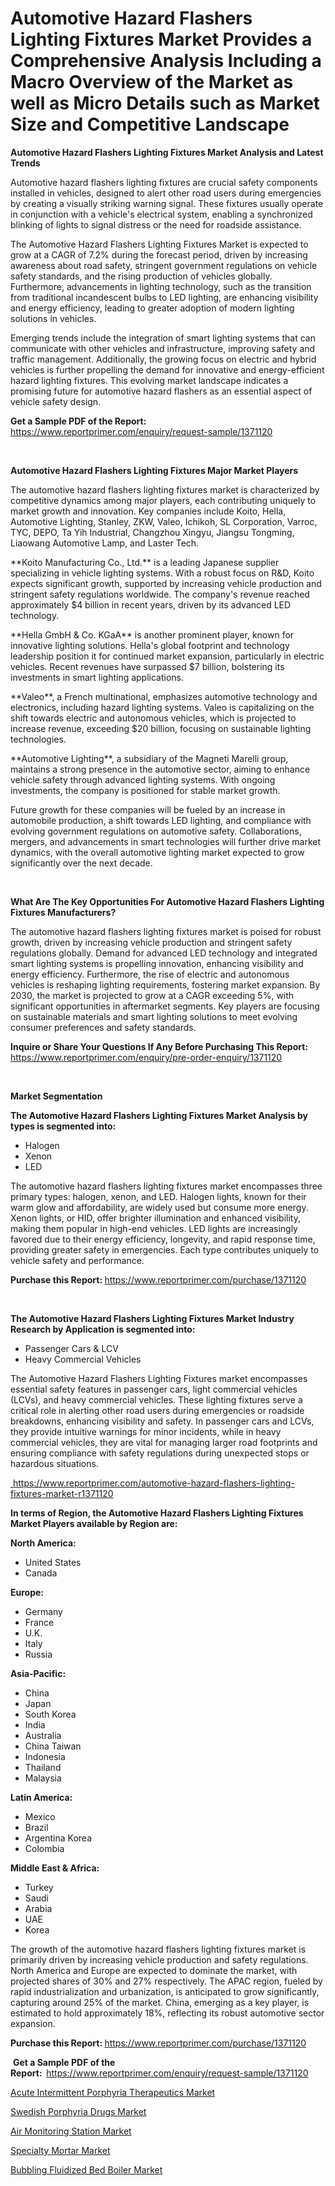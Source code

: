 <p><h1>Automotive Hazard Flashers Lighting Fixtures Market Provides a Comprehensive Analysis Including a Macro Overview of the Market as well as Micro Details such as Market Size and Competitive Landscape</h1></p><p><strong>Automotive Hazard Flashers Lighting Fixtures Market Analysis and Latest Trends</strong></p>
<p><p>Automotive hazard flashers lighting fixtures are crucial safety components installed in vehicles, designed to alert other road users during emergencies by creating a visually striking warning signal. These fixtures usually operate in conjunction with a vehicle's electrical system, enabling a synchronized blinking of lights to signal distress or the need for roadside assistance.</p><p>The Automotive Hazard Flashers Lighting Fixtures Market is expected to grow at a CAGR of 7.2% during the forecast period, driven by increasing awareness about road safety, stringent government regulations on vehicle safety standards, and the rising production of vehicles globally. Furthermore, advancements in lighting technology, such as the transition from traditional incandescent bulbs to LED lighting, are enhancing visibility and energy efficiency, leading to greater adoption of modern lighting solutions in vehicles. </p><p>Emerging trends include the integration of smart lighting systems that can communicate with other vehicles and infrastructure, improving safety and traffic management. Additionally, the growing focus on electric and hybrid vehicles is further propelling the demand for innovative and energy-efficient hazard lighting fixtures. This evolving market landscape indicates a promising future for automotive hazard flashers as an essential aspect of vehicle safety design.</p></p>
<p><strong>Get a Sample PDF of the Report:&nbsp;</strong> <a href="https://www.reportprimer.com/enquiry/request-sample/1371120">https://www.reportprimer.com/enquiry/request-sample/1371120</a></p>
<p>&nbsp;</p>
<p><strong>Automotive Hazard Flashers Lighting Fixtures Major Market Players</strong></p>
<p><p>The automotive hazard flashers lighting fixtures market is characterized by competitive dynamics among major players, each contributing uniquely to market growth and innovation. Key companies include Koito, Hella, Automotive Lighting, Stanley, ZKW, Valeo, Ichikoh, SL Corporation, Varroc, TYC, DEPO, Ta Yih Industrial, Changzhou Xingyu, Jiangsu Tongming, Liaowang Automotive Lamp, and Laster Tech.</p><p>**Koito Manufacturing Co., Ltd.** is a leading Japanese supplier specializing in vehicle lighting systems. With a robust focus on R&D, Koito expects significant growth, supported by increasing vehicle production and stringent safety regulations worldwide. The company's revenue reached approximately $4 billion in recent years, driven by its advanced LED technology.</p><p>**Hella GmbH & Co. KGaA** is another prominent player, known for innovative lighting solutions. Hella's global footprint and technology leadership position it for continued market expansion, particularly in electric vehicles. Recent revenues have surpassed $7 billion, bolstering its investments in smart lighting applications.</p><p>**Valeo**, a French multinational, emphasizes automotive technology and electronics, including hazard lighting systems. Valeo is capitalizing on the shift towards electric and autonomous vehicles, which is projected to increase revenue, exceeding $20 billion, focusing on sustainable lighting technologies.</p><p>**Automotive Lighting**, a subsidiary of the Magneti Marelli group, maintains a strong presence in the automotive sector, aiming to enhance vehicle safety through advanced lighting systems. With ongoing investments, the company is positioned for stable market growth.</p><p>Future growth for these companies will be fueled by an increase in automobile production, a shift towards LED lighting, and compliance with evolving government regulations on automotive safety. Collaborations, mergers, and advancements in smart technologies will further drive market dynamics, with the overall automotive lighting market expected to grow significantly over the next decade.</p></p>
<p>&nbsp;</p>
<p><strong>What Are The Key Opportunities For Automotive Hazard Flashers Lighting Fixtures Manufacturers?</strong></p>
<p><p>The automotive hazard flashers lighting fixtures market is poised for robust growth, driven by increasing vehicle production and stringent safety regulations globally. Demand for advanced LED technology and integrated smart lighting systems is propelling innovation, enhancing visibility and energy efficiency. Furthermore, the rise of electric and autonomous vehicles is reshaping lighting requirements, fostering market expansion. By 2030, the market is projected to grow at a CAGR exceeding 5%, with significant opportunities in aftermarket segments. Key players are focusing on sustainable materials and smart lighting solutions to meet evolving consumer preferences and safety standards.</p></p>
<p><strong>Inquire or Share Your Questions If Any Before Purchasing This Report:</strong> <a href="https://www.reportprimer.com/enquiry/pre-order-enquiry/1371120">https://www.reportprimer.com/enquiry/pre-order-enquiry/1371120</a></p>
<p>&nbsp;</p>
<p><strong>Market Segmentation</strong></p>
<p><strong>The Automotive Hazard Flashers Lighting Fixtures Market Analysis by types is segmented into:</strong></p>
<p><ul><li>Halogen</li><li>Xenon</li><li>LED</li></ul></p>
<p><p>The automotive hazard flashers lighting fixtures market encompasses three primary types: halogen, xenon, and LED. Halogen lights, known for their warm glow and affordability, are widely used but consume more energy. Xenon lights, or HID, offer brighter illumination and enhanced visibility, making them popular in high-end vehicles. LED lights are increasingly favored due to their energy efficiency, longevity, and rapid response time, providing greater safety in emergencies. Each type contributes uniquely to vehicle safety and performance.</p></p>
<p><strong>Purchase this Report:&nbsp;</strong><a href="https://www.reportprimer.com/purchase/1371120">https://www.reportprimer.com/purchase/1371120</a></p>
<p>&nbsp;</p>
<p><strong>The Automotive Hazard Flashers Lighting Fixtures Market Industry Research by Application is segmented into:</strong></p>
<p><ul><li>Passenger Cars & LCV</li><li>Heavy Commercial Vehicles</li></ul></p>
<p><p>The Automotive Hazard Flashers Lighting Fixtures market encompasses essential safety features in passenger cars, light commercial vehicles (LCVs), and heavy commercial vehicles. These lighting fixtures serve a critical role in alerting other road users during emergencies or roadside breakdowns, enhancing visibility and safety. In passenger cars and LCVs, they provide intuitive warnings for minor incidents, while in heavy commercial vehicles, they are vital for managing larger road footprints and ensuring compliance with safety regulations during unexpected stops or hazardous situations.</p></p>
<p><a href="https://www.reportprimer.com/automotive-hazard-flashers-lighting-fixtures-market-r1371120">&nbsp;https://www.reportprimer.com/automotive-hazard-flashers-lighting-fixtures-market-r1371120</a></p>
<p><strong>In terms of Region, the Automotive Hazard Flashers Lighting Fixtures Market Players available by Region are:</strong></p>
<p>
    <p> <strong> North America: </strong>
        <ul>
            <li>United States</li>
            <li>Canada</li>
        </ul>
        </p> 
    <p> <strong> Europe: </strong>
        <ul>
            <li>Germany</li>
            <li>France</li>
            <li>U.K.</li>
            <li>Italy</li>
            <li>Russia</li>
        </ul>
        </p> 
    <p> <strong> Asia-Pacific: </strong>
        <ul>
            <li>China</li>
            <li>Japan</li>
            <li>South Korea</li>
            <li>India</li>
            <li>Australia</li>
            <li>China Taiwan</li>
            <li>Indonesia</li>
            <li>Thailand</li>
            <li>Malaysia</li>
        </ul>
        </p> 
    <p> <strong> Latin America: </strong>
        <ul>
            <li>Mexico</li>
            <li>Brazil</li>
            <li>Argentina Korea</li>
            <li>Colombia</li>
        </ul>
        </p> 
    <p> <strong> Middle East & Africa: </strong>
        <ul>
            <li>Turkey</li>
            <li>Saudi</li>
            <li>Arabia</li>
            <li>UAE</li>
            <li>Korea</li>
        </ul>
    </p>
    </p>
<p><p>The growth of the automotive hazard flashers lighting fixtures market is primarily driven by increasing vehicle production and safety regulations. North America and Europe are expected to dominate the market, with projected shares of 30% and 27% respectively. The APAC region, fueled by rapid industrialization and urbanization, is anticipated to grow significantly, capturing around 25% of the market. China, emerging as a key player, is estimated to hold approximately 18%, reflecting its robust automotive sector expansion.</p></p>
<p><strong>Purchase this Report: </strong><a href="https://www.reportprimer.com/purchase/1371120">https://www.reportprimer.com/purchase/1371120</a></p>
<p>&nbsp;<strong>Get a Sample PDF of the Report:&nbsp;&nbsp;</strong><a href="https://www.reportprimer.com/enquiry/request-sample/1371120">https://www.reportprimer.com/enquiry/request-sample/1371120</a></p>
<p><strong></strong></p>
<p><p><a href="https://medium.com/@deontestanton2023/global-acute-intermittent-porphyria-therapeutics-market-size-and-market-trends-analysis-by-920f9942a244?postPublishedType=repub">Acute Intermittent Porphyria Therapeutics Market</a></p><p><a href="https://medium.com/@deontestanton2023/unlocking-growth-potential-market-strategic-analysis-of-swedish-porphyria-drugs-market-forecasted-ad7d0bc7e0c8">Swedish Porphyria Drugs Market</a></p><p><a href="https://www.linkedin.com/pulse/air-monitoring-station-market-size-type-portablebenchtopothers-z3r3c">Air Monitoring Station Market</a></p><p><a href="https://issuu.com/reportprime-2/docs/specialty-mortar-market-size-2030.p_14690ba130195b">Specialty Mortar Market</a></p><p><a href="https://www.linkedin.com/pulse/how-bubbling-fluidized-bed-boiler-market-evolve-growth-analysis-8gbnc">Bubbling Fluidized Bed Boiler Market</a></p></p>